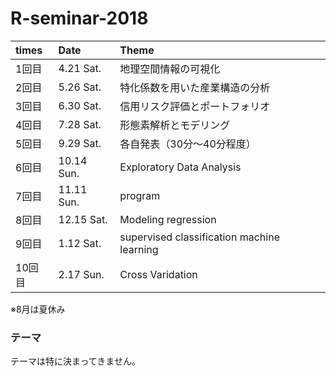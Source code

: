 # R-seminar-2018

|times|Date|Theme|
|:-|:-|:-|
|1回目|4.21 Sat.|地理空間情報の可視化　　　　　　　　  　　|
|2回目|5.26 Sat.|特化係数を用いた産業構造の分析　　  　　　|
|3回目|6.30 Sat.|信用リスク評価とポートフォリオ　　   　　|
|4回目|7.28 Sat.|形態素解析とモデリング　　   　　|
|5回目|9.29 Sat.|各自発表（30分～40分程度）　　   　　|
|6回目|10.14 Sun.|Exploratory Data Analysis    |
|7回目|11.11 Sun.|program    |
|8回目|12.15 Sat.|Modeling regression    |
|9回目|1.12 Sat.|supervised classification machine learning   |
|10回目|2.17 Sun.|Cross Varidation  |
※8月は夏休み

### テーマ
テーマは特に決まってきません。

